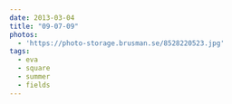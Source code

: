 ```yaml
---
date: 2013-03-04
title: "09-07-09"
photos:
  - 'https://photo-storage.brusman.se/8528220523.jpg'
tags:
  - eva
  - square
  - summer
  - fields
---
```

